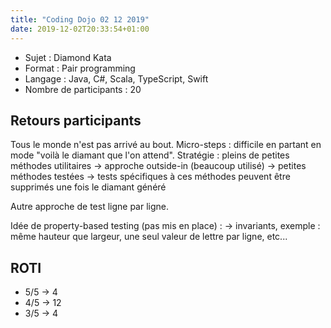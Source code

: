 ```yaml
---
title: "Coding Dojo 02 12 2019"
date: 2019-12-02T20:33:54+01:00
---
```

- Sujet : Diamond Kata
- Format : Pair programming
- Langage : Java, C#, Scala, TypeScript, Swift
- Nombre de participants : 20

## Retours participants

Tous le monde n'est pas arrivé au bout.
Micro-steps : difficile en partant en mode "voilà le diamant que l'on attend".
Stratégie : pleins de petites méthodes utilitaires
    -> approche outside-in (beaucoup utilisé)
    -> petites méthodes testées
    -> tests spécifiques à ces méthodes peuvent être supprimés une fois le diamant généré

Autre approche de test ligne par ligne.

Idée de property-based testing (pas mis en place) :
    -> invariants, exemple : même hauteur que largeur, une seul valeur de lettre par ligne, etc...

## ROTI

- 5/5 -> 4
- 4/5 -> 12
- 3/5 -> 4